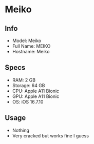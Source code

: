 # Meiko
## Info
- Model: Meiko
- Full Name: MEIKO
- Hostname: Meiko

## Specs
- RAM: 2 GB
- Storage: 64 GB
- CPU: Apple A11 Bionic
- GPU: Apple A11 Bionic
- OS: iOS 16.7.10

## Usage
- Nothing
- Very cracked but works fine I guess
